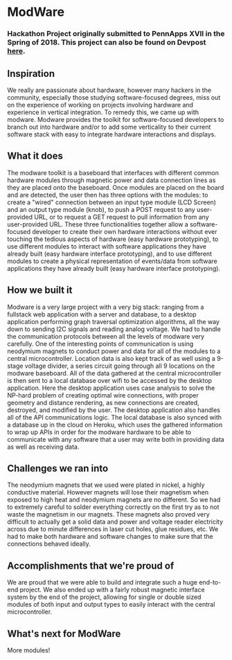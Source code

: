 # ModWare

### Hackathon Project originally submitted to PennApps XVII in the Spring of 2018. This project can also be found on Devpost [here](https://devpost.com/software/modware).

## Inspiration
We really are passionate about hardware, however many hackers in the community, especially those studying software-focused degrees, miss out on the experience of working on projects involving hardware and experience in vertical integration.
To remedy this, we came up with modware. Modware provides the toolkit for software-focused developers to branch out into hardware and/or to add some verticality to their current software stack with easy to integrate hardware interactions and displays.

## What it does
The modware toolkit is a baseboard that interfaces with different common hardware modules through magnetic power and data connection lines as they are placed onto the baseboard.
Once modules are placed on the board and are detected, the user then has three options with the modules: to create a "wired" connection between an input type module (LCD Screen) and an output type module (knob), to push a POST request to any user-provided URL, or to request a GET request to pull information from any user-provided URL.
These three functionalities together allow a software-focused developer to create their own hardware interactions without ever touching the tedious aspects of hardware (easy hardware prototyping), to use different modules to interact with software applications they have already built (easy hardware interface prototyping), and to use different modules to create a physical representation of events/data from software applications they have already built (easy hardware interface prototyping).

## How we built it
Modware is a very large project with a very big stack: ranging from a fullstack web application with a server and database, to a desktop application performing graph traversal optimization algorithms, all the way down to sending I2C signals and reading analog voltage.
We had to handle the communication protocols between all the levels of modware very carefully. One of the interesting points of communication is using neodymium magnets to conduct power and data for all of the modules to a central microcontroller. Location data is also kept track of as well using a 9-stage voltage divider, a series circuit going through all 9 locations on the modware baseboard.
All of the data gathered at the central microcontroller is then sent to a local database over wifi to be accessed by the desktop application. Here the desktop application uses case analysis to solve the NP-hard problem of creating optimal wire connections, with proper geometry and distance rendering, as new connections are created, destroyed, and modified by the user. The desktop application also handles all of the API communications logic.
The local database is also synced with a database up in the cloud on Heroku, which uses the gathered information to wrap up APIs in order for the modware hardware to be able to communicate with any software that a user may write both in providing data as well as receiving data.

## Challenges we ran into
The neodymium magnets that we used were plated in nickel, a highly conductive material. However magnets will lose their magnetism when exposed to high heat and neodymium magnets are no different. So we had to extremely careful to solder everything correctly on the first try as to not waste the magnetism in our magnets. These magnets also proved very difficult to actually get a solid data and power and voltage reader electricity across due to minute differences in laser cut holes, glue residues, etc. We had to make both hardware and software changes to make sure that the connections behaved ideally.

## Accomplishments that we're proud of
We are proud that we were able to build and integrate such a huge end-to-end project. We also ended up with a fairly robust magnetic interface system by the end of the project, allowing for single or double sized modules of both input and output types to easily interact with the central microcontroller.

## What's next for ModWare
More modules!
